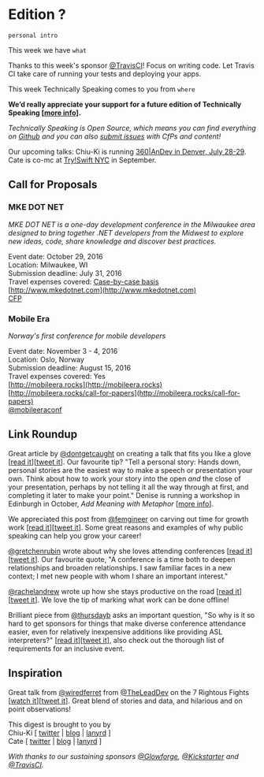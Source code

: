 # Edition ?

`personal intro`

This week we have `what`

Thanks to this week's sponsor [@TravisCI](http://twitter.com/travisci)! Focus on writing code. Let Travis CI take care of running your tests and deploying your apps.

This week Technically Speaking comes to you from `where`

**We’d really appreciate your support for a future edition of Technically Speaking [[more info](http://www.techspeak.email/sponsorship/)].**  

*Technically Speaking is Open Source, which means you can find everything on [Github](https://github.com/catehstn/technically-speaking/) and you can also [submit issues](https://github.com/catehstn/technically-speaking/issues/new) with CfPs and content!*  

Our upcoming talks: Chiu-Ki is running [360|AnDev in Denver, July 28-29](http://360andev.com/). Cate is co-mc at [Try!Swift NYC](http://www.tryswiftnyc.com/) in September.

## Call for Proposals

### MKE DOT NET
*MKE DOT NET is a one-day development conference in the Milwaukee area designed to bring together .NET developers from the Midwest to explore new ideas, code, share knowledge and discover best practices.* 
 
Event date: October 29, 2016  
Location: Milwaukee, WI  
Submission deadline: July 31, 2016  
Travel expenses covered: [Case-by-case basis](https://github.com/catehstn/technically-speaking/issues/85#issuecomment-233348612)  
[http://www.mkedotnet.com](http://www.mkedotnet.com)  
[CFP](http://goo.gl/forms/w3R8zyxMoJ)


### Mobile Era
*Norway's first conference for mobile developers*

Event date: November 3 - 4, 2016  
Location: Oslo, Norway  
Submission deadline: August 15, 2016  
Travel expenses covered: Yes  
[http://mobileera.rocks](http://mobileera.rocks)  
[http://mobileera.rocks/call-for-papers](http://mobileera.rocks/call-for-papers)  
[@mobileeraconf](https://twitter.com/mobileeraconf)


## Link Roundup

Great article by [@dontgetcaught](http://twitter.com/dontgetcaught) on creating a talk that fits you like a glove [[read it](http://eloquentwoman.blogspot.com/2016/06/your-signature-talk-create-talk-or.html)][[tweet it](https://twitter.com/home?status=Your%20signature%20talk%3A%20Create%20a%20talk%20or%20presentation%20that%20fits%20you%20like%20a%20glove%20by%20%40dontgetcaught%20http%3A//eloquentwoman.blogspot.com/2016/06/your-signature-talk-create-talk-or.html%20via%20%40techspeakdigest)]. Our favourite tip? "Tell a personal story: Hands down, personal stories are the easiest way to make a speech or presentation your own. Think about how to work your story into the open *and* the close of your presentation, perhaps by not telling it all the way through at first, and completing it later to make your point." Denise is running a workshop in Edinburgh in October, *Add Meaning with Metaphor* [[more info](http://www.europeanspeechwriters.org/wp-content/uploads/2015/12/DeniseTraining.pdf)].

We appreciated this post from [@femgineer](http://twitter.com/femgineer) on carving out time for growth work [[read it](http://femgineer.com/2016/07/growth-work-really-looks-like/)][[tweet it](https://twitter.com/home?status=What%20Growth%20Work%20Really%20Looks%20Like%20by%20%40femgineer%20http%3A//femgineer.com/2016/07/growth-work-really-looks-like/%20via%20%40techspeakdigest)]. Some great reasons and examples of why public speaking can help you grow your career!

[@gretchenrubin](http://twitter.com/gretchenrubin) wrote about why she loves attending conferences [[read it](http://gretchenrubin.com/happiness_project/2016/07/podcast-conference-award/)][[tweet it](https://twitter.com/home?status=Do%20You%20Love%20a%20Conference%20as%20Much%20as%20I%20Do?%20Plus,%20We%20Won%20an%20Award!%20by%20%40gretchenrubin%20http%3A//bit.ly/2a8EY0t%20via%20%40techspeakdigest)]. Our favourite quote, "A conference is a time both to deepen relationships and broaden relationships. I saw familiar faces in a new context; I met new people with whom I share an important interest."

[@rachelandrew](http://twitter.com/rachelandrew) wrote up how she stays productive on the road [[read it](http://alistapart.com/article/the-itinerant-geek)][[tweet it](https://twitter.com/home?status=The%20Itinerant%20Geek%20by%20%40rachelandrew%20http%3A//bit.ly/2a1SRhr%20via%20%40techspeakdigest)]. We love the tip of marking what work can be done offline!

Brilliant piece from [@thursdayb](http://twitter.com/thursdayb) asks an important question, "So why is it so hard to get sponsors for things that make diverse conference attendance easier, even for relatively inexpensive additions like providing ASL interpreters?" [[read it](http://bit.ly/29MJD2U)][[tweet it](https://twitter.com/home?status=Put%20Your%20Damn%20Money%20Where%20Your%20Mouth%20Is%20by%20%40thursdayb%20http%3A//bit.ly/29MJD2U%20via%20%40techspeakdigest)], also check out the thorough list of requirements for an inclusive event.

## Inspiration

Great talk from [@wiredferret](http://twitter.com/wiredferret) from [@TheLeadDev](http://twitter.com/theleaddev) on the 7 Rightous Fights [[watch it](https://vimeo.com/album/4045988/video/173452900)][[tweet it](https://twitter.com/home?status=The%207%20Rightous%20Fights%20You%20Should%20Be%20Fighting%20by%20%40wiredferret%20https%3A//vimeo.com/album/4045988/video/173452900%20via%20%40techspeakdigest)]. Great blend of stories and data, and hilarious and on point observations!  


This digest is brought to you by  
Chiu-Ki [ [twitter](https://twitter.com/chiuki) | [blog](http://blog.sqisland.com/) | [lanyrd](http://lanyrd.com/profile/chiuki/) ]  
Cate [ [twitter](https://twitter.com/catehstn) | [blog](http://www.catehuston.com/blog/) | [lanyrd](http://lanyrd.com/profile/catehstn/) ]

*With thanks to our sustaining sponsors [@Glowforge](http://twitter.com/glowforge), [@Kickstarter](http://twitter.com/kickstarter) and [@TravisCI](http://twitter.com/travisci).*
